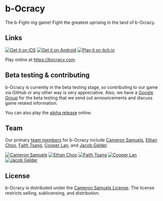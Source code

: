 # b-Ocracy
The b-Fight-ing game! Fight the greatest uprising in the land of b-Ocracy.
## Links
[![Get it on iOS](http://svgur.com/i/2Gm.svg)](https://bocracy.com/ios)
[![Get it on Android](http://svgur.com/i/2GC.svg)](https://bocracy.com/android)
[![Play it on itch.io](http://svgshare.com/i/2HM.svg)](https://bocracy.com/itch.io)

Play online at <https://bocracy.com>.
## Beta testing & contributing
b-Ocracy is currently in the beta testing stage, so contributing to our game via GitHub or any other way is very appreciative. Also, we have a [Google Group](https://bocracy.com/betatest) for the beta testing that we send out announcements and discuss game related information.

You can also play the [alpha release](https://bocracy.bitballoon.com) online.
## Team
Our primary [team members](https://git.io/v7kbC) for b-Ocracy include [Cameron Samuels](http://cameronsamuels.com), [Ethan Choo](https://github.com/ethanchoo), [Faith Tsang](https://github.com/faithtsang), [Cooper Lan](https://github.com/cooperlan), and [Jacob Gelder](https://github.com/jacobgelder).

[![Cameron Samuels](https://git.io/v7fr7)](http://cameronsamuels.com)
[![Ethan Choo](https://git.io/v7frC)](http://github.com/ethanchoo)
[![Faith Tsang](https://git.io/v7frd)](http://github.com/faithtsang)
[![Cooper Lan](https://git.io/v7frh)](http://github.com/cooperlan)
[![Jacob Gelder](https://git.io/v7Joh)](http://github.com/jacobgelder)

## License
b-Ocracy is distributed under the [Cameron Samuels License](LICENSE). The license restricts selling, sublicensing, and distribution.
